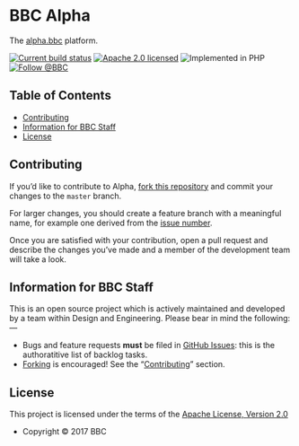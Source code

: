 # BBC Alpha

The [alpha.bbc](https://alpha.bbc/) platform.

[![Current build status][travis]](https://travis-ci.org/bbc/alpha)
[![Apache 2.0 licensed][license]](#license)
![Implemented in PHP][language]
[![Follow @BBC][twitter]](https://twitter.com/BBC)

## Table of Contents

* [Contributing](#contributing)
* [Information for BBC Staff](#information-for-bbc-staff)
* [License](#license)

## Contributing

If you’d like to contribute to Alpha, [fork this repository](https://github.com/bbc/alpha/fork) and commit your changes to the
`master` branch.

For larger changes, you should create a feature branch with
a meaningful name, for example one derived from the [issue number](https://github.com/bbc/alpha/issues/).

Once you are satisfied with your contribution, open a pull request and describe
the changes you’ve made and a member of the development team will take a look.

## Information for BBC Staff

This is an open source project which is actively maintained and developed
by a team within Design and Engineering. Please bear in mind the following:—

* Bugs and feature requests **must** be filed in [GitHub Issues](https://github.com/bbc/alpha/issues): this is the authoratitive list of backlog tasks.
* [Forking](https://github.com/bbc/alpha.bbc/fork) is encouraged! See the “[Contributing](#contributing)” section.

## License

This project is licensed under the terms of the [Apache License, Version 2.0](http://www.apache.org/licenses/LICENSE-2.0)

* Copyright © 2017 BBC

[travis]: https://img.shields.io/travis/bbc/alpha.bbc.svg
[license]: https://img.shields.io/badge/license-Apache%202.0-blue.svg
[language]: https://img.shields.io/badge/implemented%20in-PHP-yellow.svg 
[twitter]: https://img.shields.io/twitter/url/http/shields.io.svg?style=social&label=Follow%20@BBC

